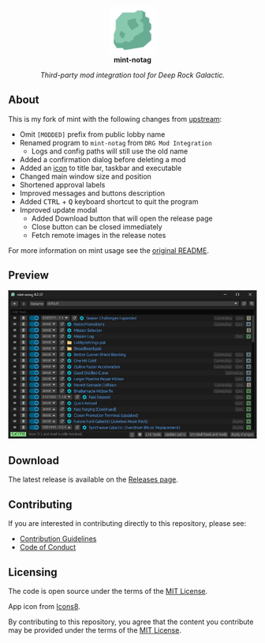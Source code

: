 <!-- markdownlint-disable MD033 MD041 -->

<div align="center">
  <img width="96" src="../assets/header-logo.png" alt="Logo">
</div>

<div align="center">
  <strong>mint-notag</strong>
</div>

<p align="center">
  <em>Third-party mod integration tool for Deep Rock Galactic.</em>
</p>

## About

This is my fork of mint with the following changes from [upstream](https://github.com/trumank/mint/tree/832f7db):

- Omit `[MODDED]` prefix from public lobby name
- Renamed program to `mint-notag` from `DRG Mod Integration`
  - Logs and config paths will still use the old name
- Added a confirmation dialog before deleting a mod
- Added an [icon](../assets/icon.ico) to title bar, taskbar and executable
- Changed main window size and position
- Shortened approval labels
- Improved messages and buttons description
- Added <kbd>CTRL</kbd> + <kbd>Q</kbd> keyboard shortcut to quit the program
- Improved update modal
  - Added Download button that will open the release page
  - Close button can be closed immediately
  - Fetch remote images in the release notes

For more information on mint usage see the [original README](https://github.com/trumank/mint/blob/-/README.md).

## Preview

![mint-notag GUI](../assets/screenshot.png)

## Download

The latest release is available on the [Releases page](https://github.com/Strappazzon/drg-mint-notag/releases/latest).

## Contributing

If you are interested in contributing directly to this repository, please see:

- [Contribution Guidelines](./CONTRIBUTING.md)
- [Code of Conduct](https://github.com/Strappazzon/.github/blob/-/CODE_OF_CONDUCT.md)

## Licensing

The code is open source under the terms of the [MIT License](../LICENSE.txt).

App icon from [Icons8](https://icons8.com/icon/6zZTdWRZoWil/rock).

By contributing to this repository, you agree that the content you contribute may be provided under the terms of the [MIT License](../LICENSE.txt).

